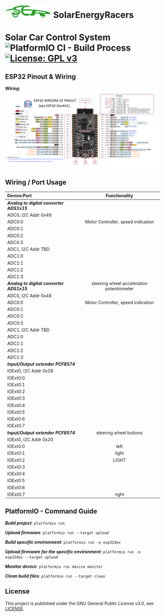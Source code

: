 # <img src="media/logo/logo_green.svg" alt="SER Logo" width="150"/> SolarEnergyRacers
# Solar Car Control System ![PlatformIO CI - Build Process](https://github.com/SolarEnergyRacers/solar_car_control_system/workflows/PlatformIO%20CI%20-%20Build%20Process/badge.svg?branch=master) [![License: GPL v3](https://img.shields.io/badge/License-GPLv3-blue.svg)](https://www.gnu.org/licenses/gpl-3.0)

## ESP32 Pinout & Wiring

***Wiring***:
![Alt text](media/esp32_pinout.png "ESP32 Pinout")


## Wiring / Port Usage

| Device:Port    | Functionality |
| :------------- | :-----------: |
| ***Analog to digital converter ADS1x15***  |  |
| ADC0, I2C Addr 0x49 |  |
| ADC0:0 | Motor Controller, speed indication |
| ADC0:1 |  |
| ADC0:2 |  |
| ADC0:3 |  |
| ADC1, I2C Addr TBD |  |
| ADC1:0 |  |
| ADC1:1 |  |
| ADC1:2 |  |
| ADC1:3 |  |
| ***Analog to digital converter ADS1x15***  | steering wheel acceleration potentiometer |
| ADC0, I2C Addr 0x48 |  |
| ADC0:0 | Motor Controller, speed indication |
| ADC0:1 |  |
| ADC0:2 |  |
| ADC0:3 |  |
| ADC1, I2C Addr TBD |  |
| ADC1:0 |  |
| ADC1:1 |  |
| ADC1:2 |  |
| ADC1:3 |  |
| ***Input/Output extender PCF8574***  |  |
| IOExt0, I2C Addr 0x38 |   |
| IOExt0:0 |  |
| IOExt0:1 |  |
| IOExt0:2 |  |
| IOExt0:3 |  |
| IOExt0:4 |  |
| IOExt0:5 |  |
| IOExt0:6 |  |
| IOExt0:7 |  |
| ***Input/Output extender PCF8574***  |  steering wheel buttons |
| IOExt0, I2C Addr 0x20 |   |
| IOExt0:0 | left |
| IOExt0:1 | light |
| IOExt0:2 | LIGHT |
| IOExt0:3 |  |
| IOExt0:4 |  |
| IOExt0:5 |  |
| IOExt0:6 |  |
| IOExt0:7 | right |

## PlatformIO - Command Guide

***Build project***: `platformio run`

***Upload firmware***: `platformio run --target upload`

***Build specific environment***: `platformio run -e esp32dev`

***Upload firmware for the specific environment***: `platformio run -e esp32dev --target upload`

***Monitor device***: `platformio run device monitor`

***Clean build files***: `platformio run --target clean`

## License

This project is published under the GNU General Public License v3.0, see [LICENSE](LICENSE).
